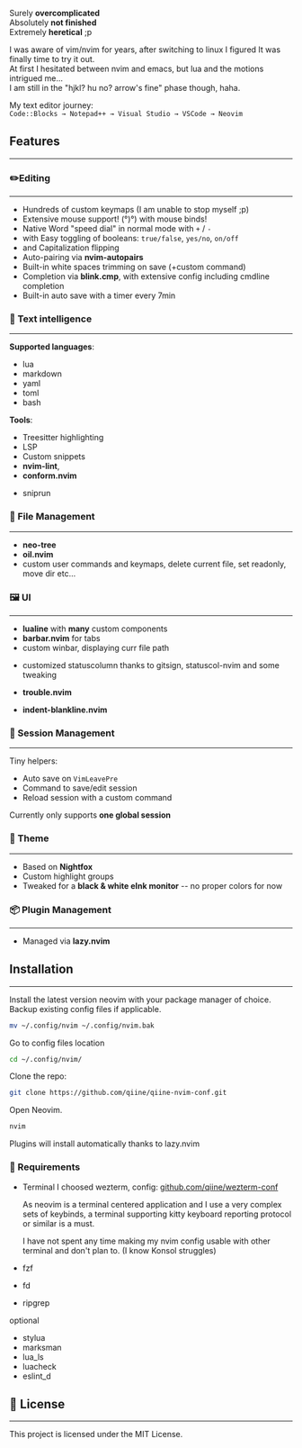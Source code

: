 
Surely     **overcomplicated**  
Absolutely **not finished**  
Extremely  **heretical** ;p

I was aware of vim/nvim for years, after switching to linux I figured It was  
finally time to try it out.  
At first I hesitated between nvim and emacs, but lua and the motions intrigued me...  
I am still in the "hjkl? hu no? arrow's fine" phase though, haha.  

My text editor journey:  
`Code::Blocks → Notepad++ → Visual Studio → VSCode → Neovim`


## Features
---
### ✏️Editing
---
- Hundreds of custom keymaps (I am unable to stop myself ;p)  
- Extensive mouse support! (°)°) with mouse binds! 
- Native Word "speed dial" in normal mode with `+` / `-`  
- with Easy toggling of booleans: `true/false`, `yes/no`, `on/off`  
- and Capitalization flipping  
- Auto-pairing via **nvim-autopairs**  
- Built-in white spaces trimming on save (+custom command)  
- Completion via **blink.cmp**, with extensive config including cmdline 
  completion
- Built-in auto save with a timer every 7min


### 🧠 Text intelligence
---
**Supported languages**:
- lua  
- markdown  
- yaml  
- toml
- bash

**Tools**:
- Treesitter highlighting  
- LSP  
- Custom snippets  
- **nvim-lint**, 
- **conform.nvim**  
* sniprun  


### 📂 File Management
---
- **neo-tree**  
- **oil.nvim**  
- custom user commands and keymaps, delete current file, set readonly, move dir etc...


### 🖼 UI
---
- **lualine** with **many** custom components  
- **barbar.nvim** for tabs  
- custom winbar, displaying curr file path
* customized statuscolumn thanks to gitsign, statuscol-nvim and some 
  tweaking  
- **trouble.nvim**  

- **indent-blankline.nvim**


### 💾 Session Management
---
Tiny helpers:
- Auto save on `VimLeavePre`  
- Command to save/edit session  
- Reload session with a custom command

Currently only supports **one global session**


### 🎨 Theme
---
- Based on **Nightfox**  
- Custom highlight groups  
- Tweaked for a **black & white eInk monitor** -- no proper colors for now


### 📦 Plugin Management
---
- Managed via **lazy.nvim**


## Installation
---
Install the latest version neovim with your package manager of choice.  
Backup existing config files if applicable.  
```sh
mv ~/.config/nvim ~/.config/nvim.bak
```    
Go to config files location
```sh
cd ~/.config/nvim/
```
Clone the repo:  
```sh
git clone https://github.com/qiine/qiine-nvim-conf.git
```
Open Neovim.  
```sh
nvim  
```
Plugins will install automatically thanks to lazy.nvim  


### 🧪 Requirements
* Terminal
  I choosed wezterm, 
  config: [github.com/qiine/wezterm-conf](https://github.com/qiine/wezterm-conf)

  As neovim is a terminal centered application and I use a very complex sets 
  of keybinds, a terminal supporting kitty keyboard reporting protocol or 
  similar is a must.

  I have not spent any time making my nvim config usable 
  with other terminal and don't plan to. (I know Konsol struggles)

* fzf
* fd
* ripgrep

optional
- stylua
- marksman
- lua_ls
- luacheck
- eslint_d


## 📜 License
---
This project is licensed under the MIT License.
